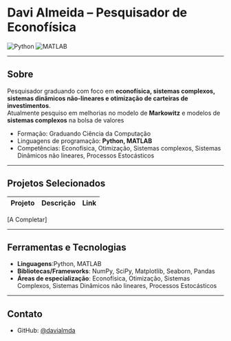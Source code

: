 # Davi Almeida – Pesquisador de Econofísica

![Python](https://img.shields.io/badge/Python-Competente-yellow)
![MATLAB](https://img.shields.io/badge/MATLAB-Competente-orange)

---

## Sobre
Pesquisador graduando com foco em **econofísica, sistemas complexos, sistemas dinâmicos não-lineares e otimização de carteiras de investimentos**.  
Atualmente pesquiso em melhorias no modelo de **Markowitz** e modelos de **sistemas complexos** na bolsa de valores

- Formação: Graduando Ciência da Computação 
- Linguagens de programação: **Python, MATLAB**  
- Competências: Econofísica, Otimização, Sistemas complexos, Sistemas Dinâmicos não lineares, Processos Estocásticos  

---

## Projetos Selecionados

| Projeto | Descrição | Link |
|---------|-----------|------|
[A Completar]

---

## Ferramentas e Tecnologias

- **Linguagens**:Python, MATLAB
- **Bibliotecas/Frameworks**: NumPy, SciPy, Matplotlib, Seaborn, Pandas  
- **Áreas de especialização**: Econofísica, Otimização, Sistemas Complexos, Sistemas Dinâmicos não lineares, Processos Estocásticos

---



## Contato

- GitHub: [@davialmda](https://github.com/davialmda)    
